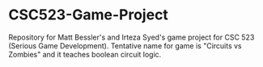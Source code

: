 # CSC523-Game-Project
Repository for Matt Bessler's and Irteza Syed's game project for CSC 523 (Serious Game Development). Tentative name for game is "Circuits vs Zombies" and it teaches boolean circuit logic.
